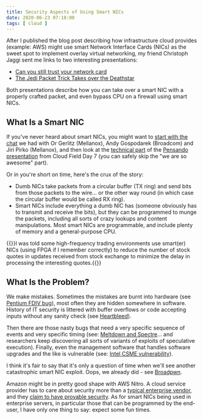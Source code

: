 ```yaml
---
title: Security Aspects of Using Smart NICs
date: 2020-06-23 07:18:00
tags: [ cloud ]
---
```

After I published the blog post describing how infrastructure cloud provides (example: AWS) might use smart Network Interface Cards (NICs) as the sweet spot to implement overlay virtual networking, my friend Christoph Jaggi sent me links to two interesting presentations:

* [Can you still trust your network card](https://www.ssi.gouv.fr/uploads/IMG/pdf/csw-trustnetworkcard.pdf)
* [The Jedi Packet Trick Takes over the Deathstar](http://www.alchemistowl.org/arrigo/Papers/Arrigo-Triulzi-CANSEC10-Project-Maux-III.pdf)

Both presentations describe how you can take over a smart NIC with a properly crafted packet, and even bypass CPU on a firewall using smart NICs.
<!--more-->
## What Is a Smart NIC

If you've never heard about smart NICs, you might want to [start with the chat](/2019/03/smart-nics-and-related-linux-kernel/) we had with Or Gerlitz (Mellanox), Andy Gospodarek (Broadcom) and Jiri Pirko (Mellanox), and then look at the [technical part](https://vimeo.com/412089997) of the [Pensando presentation](https://techfieldday.com/appearance/pensando-presents-at-cloud-field-day-7/) from Cloud Field Day 7 (you can safely skip the "we are so awesome" part).

Or in you're short on time, here's the crux of the story:

* Dumb NICs take packets from a circular buffer (TX ring) and send bits from those packets to the wire... or the other way round (in which case the circular buffer would be called RX ring).
* Smart NICs include everything a dumb NIC has (someone obviously has to transmit and receive the bits), but they can be programmed to munge the packets, including all sorts of crazy lookups and content manipulations. Most smart NICs are programmable, and include plenty of memory and a general-purpose CPU.

{{<note info>}}I was told some high-frequency trading environments use smart(er) NICs (using FPGA if I remember correctly) to reduce the number of stock quotes in updates received from stock exchange to minimize the delay in processing the interesting quotes.{{</note>}}

## What Is the Problem?

We make mistakes. Sometimes the mistakes are burnt into hardware (see [Pentium FDIV bug](https://en.wikipedia.org/wiki/Pentium_FDIV_bug)), most often they are hidden somewhere in software. History of IT security is littered with buffer overflows or code accepting inputs without any sanity check (see   [Heartbleed](https://en.wikipedia.org/wiki/Heartbleed)). 

Then there are those nasty bugs that need a very specific sequence of events and very specific timing (see: [Meltdown and Spectre](https://en.wikipedia.org/wiki/Meltdown_(security_vulnerability))... and researchers keep discovering all sorts of variants of exploits of speculative execution). Finally, even the management software that handles software upgrades and the like is vulnerable (see: [Intel CSME vulnerability](https://thehackernews.com/2020/03/intel-csme-vulnerability.html)).

I think it's fair to say that it's only a question of time when we'll see another catastrophic smart NIC exploit. Oops, we already did - see [Broadpwn](https://www.blackhat.com/docs/us-17/thursday/us-17-Artenstein-Broadpwn-Remotely-Compromising-Android-And-iOS-Via-A-Bug-In-Broadcoms-Wifi-Chipsets.pdf).

Amazon might be in pretty good shape with AWS Nitro. A cloud service provider has to care about security more than a [typical enterprise vendor](/2020/06/sdwan-silver-peak-security/), and they [claim to have provable security](https://www.slideshare.net/AmazonWebServices/an-aws-approach-to-higher-standards-of-assurance-with-provable-security-fnd214-aws-reinforce-2019). As for smart NICs being used in enterprise servers, in particular those that can be programmed by the end-user, I have only one thing to say: expect some fun times.